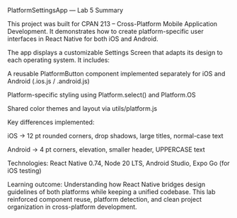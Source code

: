 PlatformSettingsApp — Lab 5 Summary

This project was built for CPAN 213 – Cross-Platform Mobile Application Development.
It demonstrates how to create platform-specific user interfaces in React Native for both iOS and Android.

The app displays a customizable Settings Screen that adapts its design to each operating system.
It includes:

A reusable PlatformButton component implemented separately for iOS and Android (.ios.js / .android.js)

Platform-specific styling using Platform.select() and Platform.OS

Shared color themes and layout via utils/platform.js

Key differences implemented:

iOS → 12 pt rounded corners, drop shadows, large titles, normal-case text

Android → 4 pt corners, elevation, smaller header, UPPERCASE text

Technologies: React Native 0.74, Node 20 LTS, Android Studio, Expo Go (for iOS testing)

Learning outcome:
Understanding how React Native bridges design guidelines of both platforms while keeping a unified codebase.
This lab reinforced component reuse, platform detection, and clean project organization in cross-platform development.
